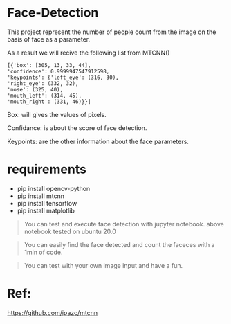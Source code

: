 # Face-Detection
This project represent the number of people count from the image on the basis of face as a parameter.



As a result we will recive the following list from MTCNN()

    [{'box': [305, 13, 33, 44],
    'confidence': 0.9999947547912598,
    'keypoints': {'left_eye': (316, 30),
    'right_eye': (332, 32), 
    'nose': (325, 40),
    'mouth_left': (314, 45), 
    'mouth_right': (331, 46)}}]
    
Box: will gives the values of pixels.

Confidance: is about the score of face detection.

Keypoints: are the other information about the face parameters.


# requirements
* pip install opencv-python
* pip install mtcnn
* pip install tensorflow
* pip install matplotlib

> You can test and execute face detection with jupyter notebook.
> above notebook tested on ubuntu 20.0

>You can easily find the face detected and count the faceces with a 1min of code.

> You can test with your own image input and have a fun.

# Ref:
https://github.com/ipazc/mtcnn
